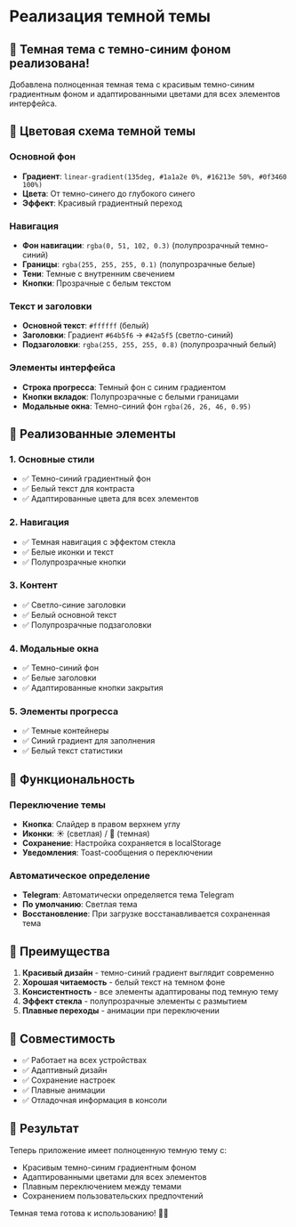 # Реализация темной темы

## 🌙 Темная тема с темно-синим фоном реализована!

Добавлена полноценная темная тема с красивым темно-синим градиентным фоном и адаптированными цветами для всех элементов интерфейса.

## 🎨 Цветовая схема темной темы

### Основной фон
- **Градиент**: `linear-gradient(135deg, #1a1a2e 0%, #16213e 50%, #0f3460 100%)`
- **Цвета**: От темно-синего до глубокого синего
- **Эффект**: Красивый градиентный переход

### Навигация
- **Фон навигации**: `rgba(0, 51, 102, 0.3)` (полупрозрачный темно-синий)
- **Границы**: `rgba(255, 255, 255, 0.1)` (полупрозрачные белые)
- **Тени**: Темные с внутренним свечением
- **Кнопки**: Прозрачные с белым текстом

### Текст и заголовки
- **Основной текст**: `#ffffff` (белый)
- **Заголовки**: Градиент `#64b5f6` → `#42a5f5` (светло-синий)
- **Подзаголовки**: `rgba(255, 255, 255, 0.8)` (полупрозрачный белый)

### Элементы интерфейса
- **Строка прогресса**: Темный фон с синим градиентом
- **Кнопки вкладок**: Полупрозрачные с белыми границами
- **Модальные окна**: Темно-синий фон `rgba(26, 26, 46, 0.95)`

## 🔧 Реализованные элементы

### 1. Основные стили
- ✅ Темно-синий градиентный фон
- ✅ Белый текст для контраста
- ✅ Адаптированные цвета для всех элементов

### 2. Навигация
- ✅ Темная навигация с эффектом стекла
- ✅ Белые иконки и текст
- ✅ Полупрозрачные кнопки

### 3. Контент
- ✅ Светло-синие заголовки
- ✅ Белый основной текст
- ✅ Полупрозрачные подзаголовки

### 4. Модальные окна
- ✅ Темно-синий фон
- ✅ Белые заголовки
- ✅ Адаптированные кнопки закрытия

### 5. Элементы прогресса
- ✅ Темные контейнеры
- ✅ Синий градиент для заполнения
- ✅ Белый текст статистики

## 🚀 Функциональность

### Переключение темы
- **Кнопка**: Слайдер в правом верхнем углу
- **Иконки**: ☀️ (светлая) / 🌙 (темная)
- **Сохранение**: Настройка сохраняется в localStorage
- **Уведомления**: Toast-сообщения о переключении

### Автоматическое определение
- **Telegram**: Автоматически определяется тема Telegram
- **По умолчанию**: Светлая тема
- **Восстановление**: При загрузке восстанавливается сохраненная тема

## 🎯 Преимущества

1. **Красивый дизайн** - темно-синий градиент выглядит современно
2. **Хорошая читаемость** - белый текст на темном фоне
3. **Консистентность** - все элементы адаптированы под темную тему
4. **Эффект стекла** - полупрозрачные элементы с размытием
5. **Плавные переходы** - анимации при переключении

## 📱 Совместимость

- ✅ Работает на всех устройствах
- ✅ Адаптивный дизайн
- ✅ Сохранение настроек
- ✅ Плавные анимации
- ✅ Отладочная информация в консоли

## 🎉 Результат

Теперь приложение имеет полноценную темную тему с:
- Красивым темно-синим градиентным фоном
- Адаптированными цветами для всех элементов
- Плавным переключением между темами
- Сохранением пользовательских предпочтений

Темная тема готова к использованию! 🌙✨
